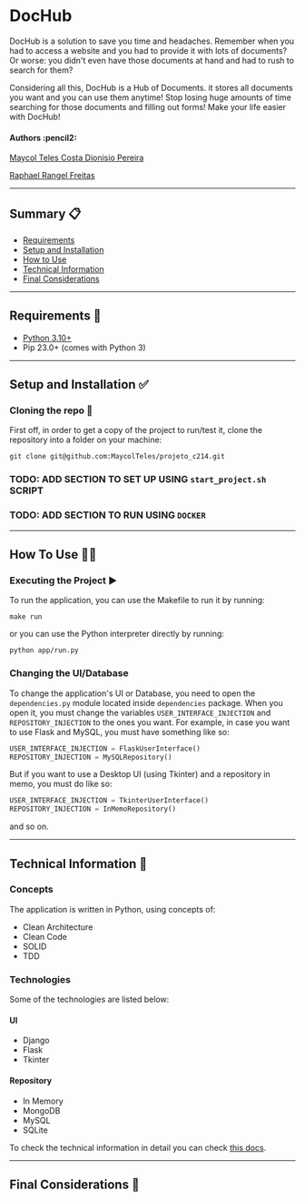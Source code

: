 # DocHub

DocHub is a solution to save you time and headaches. Remember when you had to access a website and you had to provide it with lots of documents? Or worse: you didn't even have those documents at hand and had to rush to search for them?

Considering all this, DocHub is a Hub of Documents. it stores all documents you want and you can use them anytime! Stop losing huge amounts of time searching for those documents and filling out forms! Make your life easier with DocHub!

<h4 align="left"> 
	Authors :pencil2:
</h4>

<p align="left">
 <a href="https://github.com/maycolteles">Maycol Teles Costa Dionisio Pereira</a> 
</p>
<p align="left">
 <a href="https://github.com/RaphaelRFreitas">Raphael Rangel Freitas</a> 
</p>

*********************

## Summary :clipboard:

* [Requirements](#requirements)
* [Setup and Installation](#setup-installation)
* [How to Use](#how-to-use)
* [Technical Information](#technical-information)
* [Final Considerations](#final-considerations)

*********************
##  Requirements :pencil: <a name="requirements"></a>

* [Python 3.10+](https://www.python.org/)
* Pip 23.0+ (comes with Python 3)

*********************
##  Setup and Installation :white_check_mark: <a name="setup-installation"></a>

### Cloning the repo :file_folder:
First off, in order to get a copy of the project to run/test it, clone the repository into a folder on your machine:

```
git clone git@github.com:MaycolTeles/projeto_c214.git
```

### TODO: ADD SECTION TO SET UP USING `start_project.sh` SCRIPT

### TODO: ADD SECTION TO RUN USING `DOCKER`

*********************

## How To Use :man_technologist: <a name="how-to-use"></a>

### Executing the Project :arrow_forward:
To run the application, you can use the Makefile to run it by running:

```
make run
```

or you can use the Python interpreter directly by running:

```
python app/run.py
```

### Changing the UI/Database
To change the application's UI or Database, you need to open the `dependencies.py` module located inside `dependencies` package. When you open it, you must change the variables `USER_INTERFACE_INJECTION` and `REPOSITORY_INJECTION` to the ones you want. For example, in case you want to use Flask and MySQL, you must have something like so:

```python
USER_INTERFACE_INJECTION = FlaskUserInterface()
REPOSITORY_INJECTION = MySQLRepository()
```

But if you want to use a Desktop UI (using Tkinter) and a repository in memo, you must do like so:

```python
USER_INTERFACE_INJECTION = TkinterUserInterface()
REPOSITORY_INJECTION = InMemoRepository()
```

and so on.

*********************

##  Technical Information :pencil: <a name="technical-information"></a>

### Concepts

The application is written in Python, using concepts of:
* Clean Architecture
* Clean Code
* SOLID
* TDD

### Technologies
Some of the technologies are listed below:

#### UI
* Django
* Flask
* Tkinter

#### Repository
* In Memory
* MongoDB
* MySQL
* SQLite

To check the technical information in detail you can check [this docs](docs/technical_information.md).

*********************
## Final Considerations :pushpin: <a name="final-considerations"></a>
